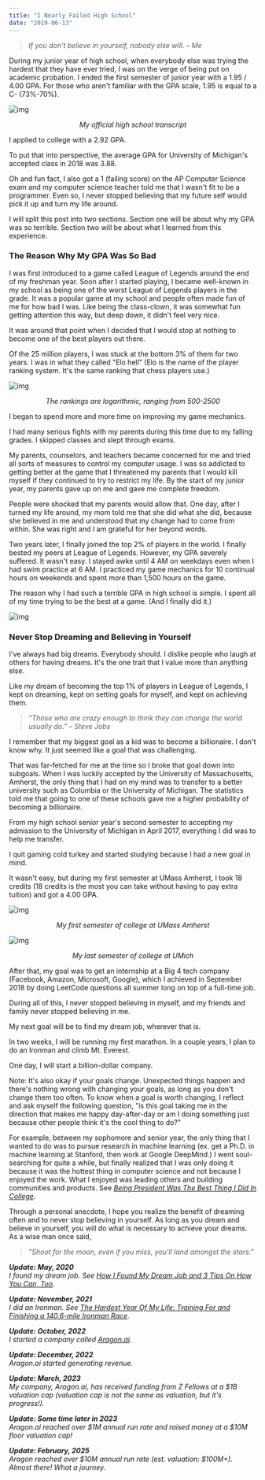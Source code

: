 ```yaml
---
title: "I Nearly Failed High School"
date: "2019-06-13"
---
```


> _If you don't believe in yourself, nobody else will. – Me_

During my junior year of high school, when everybody else was trying the hardest that they have ever tried, I was on the verge of being put on academic probation. I ended the first semester of junior year with a 1.95 / 4.00 GPA. For those who aren't familiar with the GPA scale, 1.95 is equal to a C- (73%-70%).

![img](/posts/transcript.jpeg)

<center><i>My official high school transcript</i></center>

I applied to college with a 2.92 GPA.

To put that into perspective, the average GPA for University of Michigan's accepted class in 2018 was 3.88.

Oh and fun fact, I also got a 1 (failing score) on the AP Computer Science exam and my computer science teacher told me that I wasn't fit to be a programmer. Even so, I never stopped believing that my future self would pick it up and turn my life around.

I will split this post into two sections. Section one will be about why my GPA was so terrible. Section two will be about what I learned from this experience.

### The Reason Why My GPA Was So Bad

I was first introduced to a game called League of Legends around the end of my freshman year. Soon after I started playing, I became well-known in my school as being one of the worst League of Legends players in the grade. It was a popular game at my school and people often made fun of me for how bad I was. Like being the class-clown, it was somewhat fun getting attention this way, but deep down, it didn't feel very nice.

It was around that point when I decided that I would stop at nothing to become one of the best players out there.

Of the 25 million players, I was stuck at the bottom 3% of them for two years. I was in what they called "Elo hell" (Elo is the name of the player ranking system. It's the same ranking that chess players use.)

![img](/posts/league-of-legends-elo-hell.png)

<center><i>The rankings are logarithmic, ranging from 500-2500</i></center>

I began to spend more and more time on improving my game mechanics.

I had many serious fights with my parents during this time due to my falling grades. I skipped classes and slept through exams.

My parents, counselors, and teachers became concerned for me and tried all sorts of measures to control my computer usage. I was so addicted to getting better at the game that I threatened my parents that I would kill myself if they continued to try to restrict my life. By the start of my junior year, my parents gave up on me and gave me complete freedom.

People were shocked that my parents would allow that. One day, after I turned my life around, my mom told me that she did what she did, because she believed in me and understood that my change had to come from within. She was right and I am grateful for her beyond words.

Two years later, I finally joined the top 2% of players in the world. I finally bested my peers at League of Legends. However, my GPA severely suffered. It wasn't easy. I stayed awke until 4 AM on weekdays even when I had swim practice at 6 AM. I practiced my game mechanics for 10 continual hours on weekends and spent more than 1,500 hours on the game.

The reason why I had such a terrible GPA in high school is simple. I spent all of my time trying to be the best at a game. (And I finally did it.)

![img](/posts/league-of-legends-diamond-5-cn-server.PNG)

### Never Stop Dreaming and Believing in Yourself

I've always had big dreams. Everybody should. I dislike people who laugh at others for having dreams. It's the one trait that I value more than anything else.

Like my dream of becoming the top 1% of players in League of Legends, I kept on dreaming, kept on setting goals for myself, and kept on achieving them.

> _“Those who are crazy enough to think they can change the world usually do.” – Steve Jobs_

I remember that my biggest goal as a kid was to become a billionaire. I don't know why. It just seemed like a goal that was challenging.

That was far-fetched for me at the time so I broke that goal down into subgoals. When I was luckily accepted by the University of Massachusetts, Amherst, the only thing that I had on my mind was to transfer to a better university such as Columbia or the University of Michigan. The statistics told me that going to one of these schools gave me a higher probability of becoming a billionaire.

From my high school senior year's second semester to accepting my admission to the University of Michigan in April 2017, everything I did was to help me transfer.

I quit gaming cold turkey and started studying because I had a new goal in mind.

It wasn't easy, but during my first semester at UMass Amherst, I took 18 credits (18 credits is the most you can take without having to pay extra tuition) and got a 4.00 GPA.

![img](/posts/umass-amherst-freshman-transcript.png)

<center><i>My first semester of college at UMass Amherst</i></center>

![img](/posts/umich-senior-transcript.png)

<center><i>My last semester of college at UMich</i></center>

After that, my goal was to get an internship at a Big 4 tech company (Facebook, Amazon, Microsoft, Google), which I achieved in September 2018 by doing LeetCode questions all summer long on top of a full-time job.

During all of this, I never stopped believing in myself, and my friends and family never stopped believing in me.

My next goal will be to find my dream job, wherever that is.

In two weeks, I will be running my first marathon. In a couple years, I plan to do an Ironman and climb Mt. Everest.

One day, I will start a billion-dollar company.

Note: It's also okay if your goals change. Unexpected things happen and there's nothing wrong with changing your goals, as long as you don't change them too often. To know when a goal is worth changing, I reflect and ask myself the following question, "is this goal taking me in the direction that makes me happy day-after-day or am I doing something just because other people think it's the cool thing to do?"

For example, between my sophomore and senior year, the only thing that I wanted to do was to pursue research in machine learning (ex. get a Ph.D. in machine learning at Stanford, then work at Google DeepMind.) I went soul-searching for quite a while, but finally realized that I was only doing it because it was the hottest thing in computer science and not because I enjoyed the work. What I enjoyed was leading others and building communities and products. See [_Being President Was The Best Thing I Did In College_](/posts/president/).

Through a personal anecdote, I hope you realize the benefit of dreaming often and to never stop believing in yourself. As long as you dream and believe in yourself, you will do what is necessary to achieve your dreams. As a wise man once said,

> _"Shoot for the moon, even if you miss, you'll land amongst the stars."_

**_Update: May, 2020_**  
_I found my dream job. See_ [_How I Found My Dream Job and 3 Tips On How You Can, Too_](/posts/dream-job/).

**_Update: November, 2021_**  
_I did an Ironman. See_ [_The Hardest Year Of My Life: Training For and Finishing a 140.6-mile Ironman Race_](/posts/ironman/).

**_Update: October, 2022_**  
_I started a company called <a href="https://www.aragon.ai/?utm_source=wesleytian-blog&utm_medium=blog_post&utm_campaign=business_referral" target="_blank">Aragon.ai</a>._

**_Update: December, 2022_**  
_Aragon.ai started generating revenue._

**_Update: March, 2023_**  
_My company, Aragon.ai, has received funding from Z Fellows at a $1B valuation cap (valuation cap is not the same as valuation, but it's progress!)._

**_Update: Some time later in 2023_**  
_Aragon.ai reached over $1M annual run rate and raised money at a $10M floor valuation cap!_

**_Update: February, 2025_**  
_Aragon reached over $10M annual run rate (est. valuation: $100M+). Almost there! What a journey._